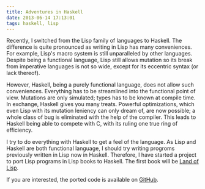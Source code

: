 ```yaml
---
title: Adventures in Haskell
date: 2013-06-14 17:13:01
tags: haskell, lisp
---
```

Recently, I switched from the Lisp family of languages to Haskell. The difference is quite pronounced as writing in Lisp has many conveniences. For example, Lisp's macro system is still unparalleled by other languages. Despite being a functional language, Lisp still allows mutation so its break from imperative languages is not so wide, except for its eccentric syntax (or lack thereof).

However, Haskell, being a purely functional language, does not allow such conveniences. Everything has to be streamlined into the functional point of view. Mutations are only simulated; types has to be known at compile time. In exchange, Haskell gives you many treats. Powerful optimizations, which even Lisp with its mutation leniency can only dream of, are now possible; a whole class of bug is eliminated with the help of the compiler. This leads to Haskell being able to compete with C, with its ruling one true ring of efficiency.

I try to do everything with Haskell to get a feel of the language. As Lisp and Haskell are both functional language, I should try writing progroms previously written in Lisp now in Haskell. Therefore, I have started a project to port Lisp programs in Lisp books to Haskell. The first book will be [Land of Lisp](http://landoflisp.com/).

If you are interested, the ported code is available on [GitHub](http://github.com/mrordinaire/land-of-haskell).
